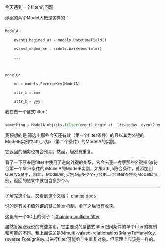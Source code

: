 今天遇到一个filter的问题

涉案的两个Model大概是这样的：

```python

ModelA：

    event1_begined_at = models.DatetimeField()

    event2_ended_at = models.DatetimeField()

    ...



ModelB:

    ma = models.ForeignKey(ModelA)

    attr_a = xxx

    attr_b = yyy
```


我在做一个链式filter：

```python

something = ModelA.objects.filter(event1_begin_at__lte=today, event2_ended_at__gte=today).filter(modelb__attr_a=x)
```

我预想的是 筛选出那些今天还有效（第一个filter条件）的且以其为外键的ModelB实例中attr_a为x（第二个条件）的ModelA的实例。

它返回的确实也符合预期，然而，居然有重复。



看了一下原来是filter中使用了逆向外键的关系，它会去逐一考察那些外键指向(符合第一个filter条件的)ModelA的ModelB实例，如果attr_a符合条件，就添加到QuerySet中，因此，ModelA的实例a有多少个符合第二个filter条件的ModelB 实例，返回的结果中就包含多少个a。

-----

了解完这个后，又看到这个文档： [django docs](https://docs.djangoproject.com/en/dev/topics/db/queries/#spanning-multi-valued-relationships)

说的是有关多值外键的链式filter机制，看了之后很有收获。

这里有一个SO上的例子：[Chaining multiple filter](https://stackoverflow.com/questions/8164675/chaining-multiple-filter-in-django-is-this-a-bug) 

虽然答案跟我说的有些差别，它主要说的是链式filter跟同条件的单个filter的机制和可能的不同。我上面说的是对multi-valued-relationships(ManyToManyKey, reverse ForeignKey...)进行filter可能会产生重复对象。但原理上应该是一样的。
